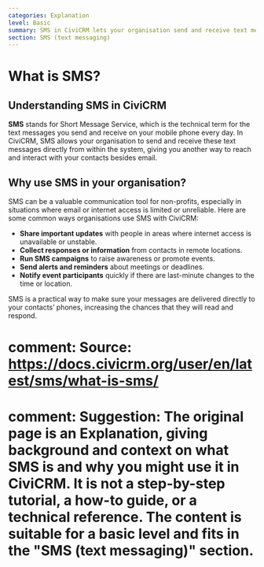 ```yaml
---
categories: Explanation
level: Basic
summary: SMS in CiviCRM lets your organisation send and receive text messages, offering a simple way to communicate with your supporters beyond email.
section: SMS (text messaging)
---
```


# What is SMS?

## Understanding SMS in CiviCRM

**SMS** stands for Short Message Service, which is the technical term for the text messages you send and receive on your mobile phone every day. In CiviCRM, SMS allows your organisation to send and receive these text messages directly from within the system, giving you another way to reach and interact with your contacts besides email.

## Why use SMS in your organisation?

SMS can be a valuable communication tool for non-profits, especially in situations where email or internet access is limited or unreliable. Here are some common ways organisations use SMS with CiviCRM:

- **Share important updates** with people in areas where internet access is unavailable or unstable.
- **Collect responses or information** from contacts in remote locations.
- **Run SMS campaigns** to raise awareness or promote events.
- **Send alerts and reminders** about meetings or deadlines.
- **Notify event participants** quickly if there are last-minute changes to the time or location.

SMS is a practical way to make sure your messages are delivered directly to your contacts’ phones, increasing the chances that they will read and respond.

# comment: Source: https://docs.civicrm.org/user/en/latest/sms/what-is-sms/
# comment: Suggestion: The original page is an Explanation, giving background and context on what SMS is and why you might use it in CiviCRM. It is not a step-by-step tutorial, a how-to guide, or a technical reference. The content is suitable for a basic level and fits in the "SMS (text messaging)" section.